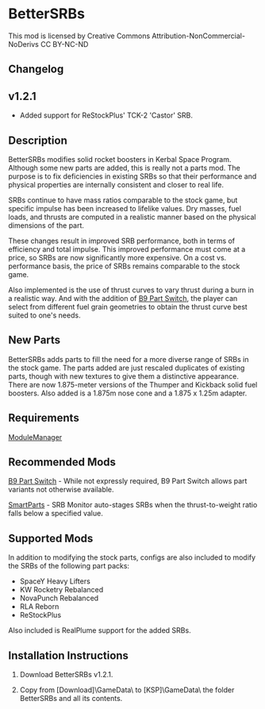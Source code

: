﻿# BetterSRBs

This mod is licensed by Creative Commons Attribution-NonCommercial-NoDerivs
CC BY-NC-ND

## Changelog
## v1.2.1

* Added support for ReStockPlus' TCK-2 'Castor' SRB.

## Description

BetterSRBs modifies solid rocket boosters in Kerbal Space Program.  Although some new parts are added, this is really not a parts mod.  The purpose is to fix deficiencies in existing SRBs so that their performance and physical properties are internally consistent and closer to real life.

SRBs continue to have mass ratios comparable to the stock game, but specific impulse has been increased to lifelike values.  Dry masses, fuel loads, and thrusts are computed in a realistic manner based on the physical dimensions of the part.

These changes result in improved SRB performance, both in terms of efficiency and total impulse.  This improved performance must come at a price, so SRBs are now significantly more expensive.  On a cost vs. performance basis, the price of SRBs remains comparable to the stock game.

Also implemented is the use of thrust curves to vary thrust during a burn in a realistic way.  And with the addition of [B9 Part Switch](http://forum.kerbalspaceprogram.com/index.php?showtopic=140541), the player can select from different fuel grain geometries to obtain the thrust curve best suited to one's needs.

## New Parts

BetterSRBs adds parts to fill the need for a more diverse range of SRBs in the stock game.  The parts added are just rescaled duplicates of existing parts, though with new textures to give them a distinctive appearance.  There are now 1.875-meter versions of the Thumper and Kickback solid fuel boosters.  Also added is a 1.875m nose cone and a 1.875 x 1.25m adapter.

## Requirements

[ModuleManager](https://github.com/sarbian/ModuleManager/releases)

## Recommended Mods

[B9 Part Switch](https://github.com/blowfishpro/B9PartSwitch/releases) - While not expressly required, B9 Part Switch allows part variants not otherwise available.

[SmartParts](https://spacedock.info/mod/614/SmartParts/download/) - SRB Monitor auto-stages SRBs when the thrust-to-weight ratio falls below a specified value.

## Supported Mods

In addition to modifying the stock parts, configs are also included to modify the SRBs of the following part packs:

  * SpaceY Heavy Lifters
  * KW Rocketry Rebalanced
  * NovaPunch Rebalanced
  * RLA Reborn
  * ReStockPlus

Also included is RealPlume support for the added SRBs.

## Installation Instructions

1. Download BetterSRBs v1.2.1.

2. Copy from [Download]\GameData\ to [KSP]\GameData\ the folder BetterSRBs and all its contents.